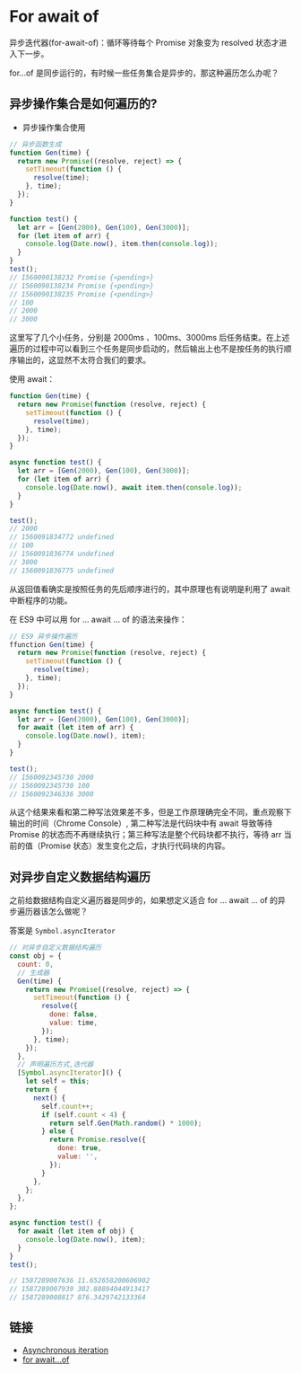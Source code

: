 # For await of

异步迭代器(for-await-of)：循环等待每个 Promise 对象变为 resolved 状态才进入下一步。

for...of 是同步运行的，有时候一些任务集合是异步的，那这种遍历怎么办呢？

## 异步操作集合是如何遍历的?

- 异步操作集合使用

```js
// 异步函数生成
function Gen(time) {
  return new Promise((resolve, reject) => {
    setTimeout(function () {
      resolve(time);
    }, time);
  });
}

function test() {
  let arr = [Gen(2000), Gen(100), Gen(3000)];
  for (let item of arr) {
    console.log(Date.now(), item.then(console.log));
  }
}
test();
// 1560090138232 Promise {<pending>}
// 1560090138234 Promise {<pending>}
// 1560090138235 Promise {<pending>}
// 100
// 2000
// 3000
```

这里写了几个小任务，分别是 2000ms 、100ms、3000ms 后任务结束。在上述遍历的过程中可以看到三个任务是同步启动的，然后输出上也不是按任务的执行顺序输出的，这显然不太符合我们的要求。

使用 await：

```js
function Gen(time) {
  return new Promise(function (resolve, reject) {
    setTimeout(function () {
      resolve(time);
    }, time);
  });
}

async function test() {
  let arr = [Gen(2000), Gen(100), Gen(3000)];
  for (let item of arr) {
    console.log(Date.now(), await item.then(console.log));
  }
}

test();
// 2000
// 1560091834772 undefined
// 100
// 1560091836774 undefined
// 3000
// 1560091836775 undefined
```

从返回值看确实是按照任务的先后顺序进行的，其中原理也有说明是利用了 await 中断程序的功能。

在 ES9 中可以用 for … await … of 的语法来操作：

```js
// ES9 异步操作遍历
ffunction Gen(time) {
  return new Promise(function (resolve, reject) {
    setTimeout(function () {
      resolve(time);
    }, time);
  });
}

async function test() {
  let arr = [Gen(2000), Gen(100), Gen(3000)];
  for await (let item of arr) {
    console.log(Date.now(), item);
  }
}

test();
// 1560092345730 2000
// 1560092345730 100
// 1560092346336 3000
```

从这个结果来看和第二种写法效果差不多，但是工作原理确完全不同，重点观察下输出的时间（Chrome Console）, 第二种写法是代码块中有 await 导致等待 Promise 的状态而不再继续执行；第三种写法是整个代码块都不执行，等待 arr 当前的值（Promise 状态）发生变化之后，才执行代码块的内容。

## 对异步自定义数据结构遍历

之前给数据结构自定义遍历器是同步的，如果想定义适合 for … await … of 的异步遍历器该怎么做呢？

答案是 `Symbol.asyncIterator`

```js
// 对异步自定义数据结构遍历
const obj = {
  count: 0,
  // 生成器
  Gen(time) {
    return new Promise((resolve, reject) => {
      setTimeout(function () {
        resolve({
          done: false,
          value: time,
        });
      }, time);
    });
  },
  // 声明遍历方式,迭代器
  [Symbol.asyncIterator]() {
    let self = this;
    return {
      next() {
        self.count++;
        if (self.count < 4) {
          return self.Gen(Math.random() * 1000);
        } else {
          return Promise.resolve({
            done: true,
            value: '',
          });
        }
      },
    };
  },
};

async function test() {
  for await (let item of obj) {
    console.log(Date.now(), item);
  }
}
test();

// 1587289007636 11.652658200606902
// 1587289007939 302.88894044913417
// 1587289008817 876.3429742133364
```

## 链接

- [Asynchronous iteration](https://exploringjs.com/es2018-es2019/ch_asynchronous-iteration.html#for-await-of-and-rejections)
- [for await...of](https://developer.mozilla.org/zh-CN/docs/Web/JavaScript/Reference/Statements/for-await...of)
